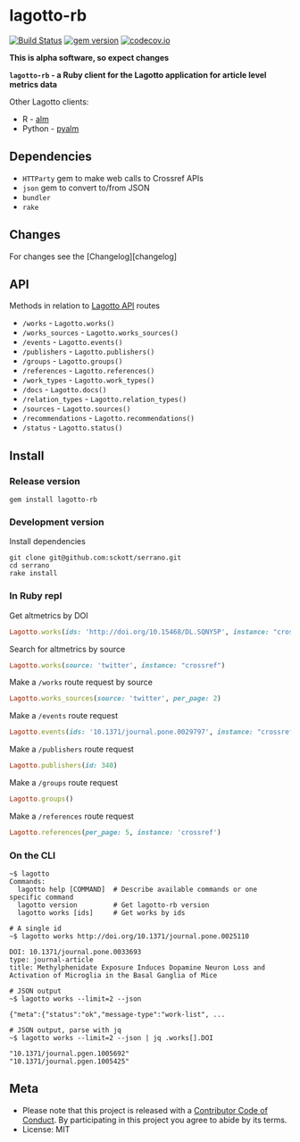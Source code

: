 lagotto-rb
==========

[![Build Status](https://api.travis-ci.org/lagotto/lagotto-rb.png)](https://travis-ci.org/lagotto/lagotto-rb)
[![gem version](https://img.shields.io/gem/v/lagotto-rb.svg)](https://rubygems.org/gems/lagotto-rb)
[![codecov.io](http://codecov.io/github/lagotto/lagotto-rb/coverage.svg?branch=master)](http://codecov.io/github/lagotto/lagotto-rb?branch=master)

__This is alpha software, so expect changes__

__`lagotto-rb` - a Ruby client for the Lagotto application for article level metrics data__

Other Lagotto clients:

* R - [alm](https://github.com/ropensci/alm)
* Python - [pyalm](https://github.com/lagotto/pyalm)

## Dependencies

* `HTTParty` gem to make web calls to Crossref APIs
* `json` gem to convert to/from JSON
* `bundler`
* `rake`

## Changes

For changes see the [Changelog][changelog]

## API

Methods in relation to [Lagotto API][lapi] routes

* `/works` - `Lagotto.works()`
* `/works_sources` - `Lagotto.works_sources()`
* `/events` - `Lagotto.events()`
* `/publishers` - `Lagotto.publishers()`
* `/groups` - `Lagotto.groups()`
* `/references` - `Lagotto.references()`
* `/work_types` - `Lagotto.work_types()`
* `/docs` - `Lagotto.docs()`
* `/relation_types` - `Lagotto.relation_types()`
* `/sources` - `Lagotto.sources()`
* `/recommendations` - `Lagotto.recommendations()`
* `/status` - `Lagotto.status()`

## Install

### Release version

```
gem install lagotto-rb
```

### Development version

Install dependencies

```
git clone git@github.com:sckott/serrano.git
cd serrano
rake install
```

### In Ruby repl

Get altmetrics by DOI

```ruby
Lagotto.works(ids: 'http://doi.org/10.15468/DL.SQNY5P', instance: "crossref")
```

Search for altmetrics by source

```ruby
Lagotto.works(source: 'twitter', instance: "crossref")
```

Make a `/works` route request by source

```ruby
Lagotto.works_sources(source: 'twitter', per_page: 2)
```

Make a `/events` route request

```ruby
Lagotto.events(ids: '10.1371/journal.pone.0029797', instance: "crossref")
```

Make a `/publishers` route request

```ruby
Lagotto.publishers(id: 340)
```

Make a `/groups` route request

```ruby
Lagotto.groups()
```

Make a `/references` route request

```ruby
Lagotto.references(per_page: 5, instance: 'crossref')
```

### On the CLI

```
~$ lagotto
Commands:
  lagotto help [COMMAND]  # Describe available commands or one specific command
  lagotto version         # Get lagotto-rb version
  lagotto works [ids]     # Get works by ids
```

```
# A single id
~$ lagotto works http://doi.org/10.1371/journal.pone.0025110

DOI: 10.1371/journal.pone.0033693
type: journal-article
title: Methylphenidate Exposure Induces Dopamine Neuron Loss and Activation of Microglia in the Basal Ganglia of Mice

# JSON output
~$ lagotto works --limit=2 --json

{"meta":{"status":"ok","message-type":"work-list", ...

# JSON output, parse with jq
~$ lagotto works --limit=2 --json | jq .works[].DOI

"10.1371/journal.pgen.1005692"
"10.1371/journal.pgen.1005425"
```

## Meta

* Please note that this project is released with a [Contributor Code of Conduct](CONDUCT.md). By participating in this project you agree to abide by its terms.
* License: MIT

[lapi]: http://alm.plos.org/docs/api

